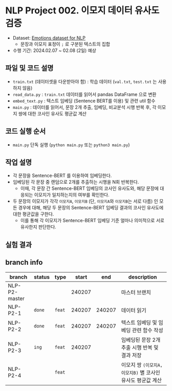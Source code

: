 # NLP Project 002. 이모지 데이터 유사도 검증
* Dataset: [Emotions dataset for NLP](https://www.kaggle.com/datasets/praveengovi/emotions-dataset-for-nlp)
  * 문장과 이모지 표정이 ```;``` 로 구분된 텍스트의 집합
* 수행 기간: 2024.02.07 ~ 02.08 (2일) 예상

## 파일 및 코드 설명
* ```train.txt``` (데이터셋을 다운받아야 함) : 학습 데이터 (```val.txt```, ```test.txt``` 는 사용하지 않음)
* ```read_data.py``` : ```train.txt``` 데이터를 읽어서 pandas DataFrame 으로 변환
* ```embed_text.py``` : 텍스트 임베딩 (Sentence BERT를 이용) 및 관련 util 함수
* ```main.py``` : 데이터를 읽어서, 문장 2개 추출, 임베딩, 비교분석 시행 반복 후, 각 이모지 쌍에 대한 코사인 유사도 평균값 계산

## 코드 실행 순서
* ```main.py``` 단독 실행 (```python main.py``` 또는 ```python3 main.py```)

## 작업 설명
* 각 문장을 Sentence-BERT 를 이용하여 임베딩한다.
* 임베딩된 각 문장 중 랜덤으로 2개를 추출하는 시행을 N회 반복한다.
  * 이때, 각 문장 간 Sentence-BERT 임베딩의 코사인 유사도와, 해당 문장에 대응되는 이모지가 일치하는지의 여부를 확인한다.
* 두 문장의 이모지가 각각 ```이모지A```, ```이모지B``` (단, ```이모지A```와 ```이모지B```는 서로 다름) 인 모든 경우에 대해, 해당 두 문장의 Sentence-BERT 임베딩 결과의 코사인 유사도에 대한 평균값을 구한다.
  * 이를 통해 각 이모지가 Sentence-BERT 임베딩 기준 얼마나 의미적으로 서로 유사한지 판단한다.

## 실험 결과


## branch info
|branch|status|type|start|end|description|
|---|---|---|---|---|---|
|NLP-P2-master|||240207||마스터 브랜치|
|NLP-P2-1|```done```|```feat```|240207|240207|데이터 읽기|
|NLP-P2-2|```done```|```feat```|240207|240207|텍스트 임베딩 및 임베딩 관련 함수 작성|
|NLP-P2-3|```ing```|```feat```|240207||임베딩된 문장 2개 추출 시행 반복 및 결과 저장|
|NLP-P2-4||```feat```|||이모지 쌍 ```(이모지A, 이모지B)``` 별 코사인 유사도 평균값 계산|